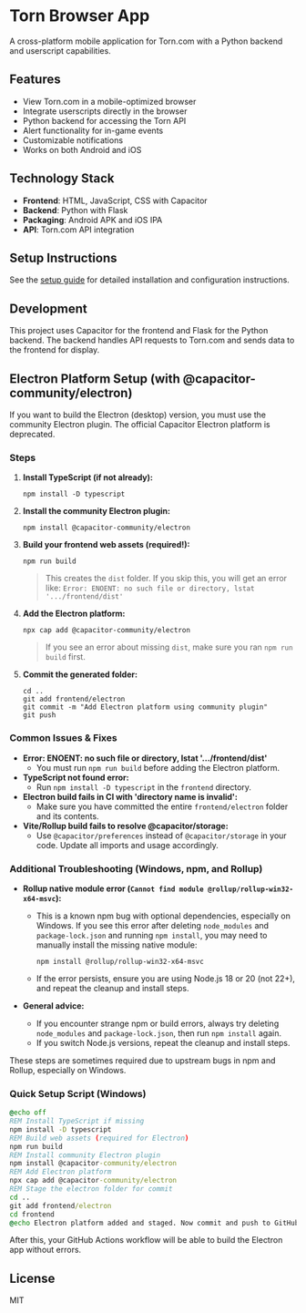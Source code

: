 # Torn Browser App

A cross-platform mobile application for Torn.com with a Python backend and userscript capabilities.

## Features

- View Torn.com in a mobile-optimized browser
- Integrate userscripts directly in the browser
- Python backend for accessing the Torn API
- Alert functionality for in-game events
- Customizable notifications
- Works on both Android and iOS

## Technology Stack

- **Frontend**: HTML, JavaScript, CSS with Capacitor
- **Backend**: Python with Flask
- **Packaging**: Android APK and iOS IPA
- **API**: Torn.com API integration

## Setup Instructions

See the [setup guide](docs/SETUP.md) for detailed installation and configuration instructions.

## Development

This project uses Capacitor for the frontend and Flask for the Python backend. The backend handles API requests to Torn.com and sends data to the frontend for display.

## Electron Platform Setup (with @capacitor-community/electron)

If you want to build the Electron (desktop) version, you must use the community Electron plugin. The official Capacitor Electron platform is deprecated.

### Steps

1. **Install TypeScript (if not already):**
   ```
   npm install -D typescript
   ```
2. **Install the community Electron plugin:**
   ```
   npm install @capacitor-community/electron
   ```
3. **Build your frontend web assets (required!):**
   ```
   npm run build
   ```
   > This creates the `dist` folder. If you skip this, you will get an error like:
   > `Error: ENOENT: no such file or directory, lstat '.../frontend/dist'`
4. **Add the Electron platform:**
   ```
   npx cap add @capacitor-community/electron
   ```
   > If you see an error about missing `dist`, make sure you ran `npm run build` first.
5. **Commit the generated folder:**
   ```
   cd ..
   git add frontend/electron
   git commit -m "Add Electron platform using community plugin"
   git push
   ```

### Common Issues & Fixes

- **Error: ENOENT: no such file or directory, lstat '.../frontend/dist'**
  - You must run `npm run build` before adding the Electron platform.
- **TypeScript not found error:**
  - Run `npm install -D typescript` in the `frontend` directory.
- **Electron build fails in CI with 'directory name is invalid':**
  - Make sure you have committed the entire `frontend/electron` folder and its contents.
- **Vite/Rollup build fails to resolve @capacitor/storage:**
  - Use `@capacitor/preferences` instead of `@capacitor/storage` in your code. Update all imports and usage accordingly.

### Additional Troubleshooting (Windows, npm, and Rollup)

- **Rollup native module error (`Cannot find module @rollup/rollup-win32-x64-msvc`):**
  - This is a known npm bug with optional dependencies, especially on Windows. If you see this error after deleting `node_modules` and `package-lock.json` and running `npm install`, you may need to manually install the missing native module:
    ```
    npm install @rollup/rollup-win32-x64-msvc
    ```
  - If the error persists, ensure you are using Node.js 18 or 20 (not 22+), and repeat the cleanup and install steps.

- **General advice:**
  - If you encounter strange npm or build errors, always try deleting `node_modules` and `package-lock.json`, then run `npm install` again.
  - If you switch Node.js versions, repeat the cleanup and install steps.

These steps are sometimes required due to upstream bugs in npm and Rollup, especially on Windows.

### Quick Setup Script (Windows)

```bat
@echo off
REM Install TypeScript if missing
npm install -D typescript
REM Build web assets (required for Electron)
npm run build
REM Install community Electron plugin
npm install @capacitor-community/electron
REM Add Electron platform
npx cap add @capacitor-community/electron
REM Stage the electron folder for commit
cd ..
git add frontend/electron
cd frontend
@echo Electron platform added and staged. Now commit and push to GitHub.
```

After this, your GitHub Actions workflow will be able to build the Electron app without errors.

## License

MIT
